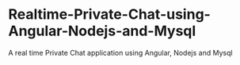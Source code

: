 # Realtime-Private-Chat-using-Angular-Nodejs-and-Mysql
A real time Private Chat application using Angular, Nodejs and Mysql
